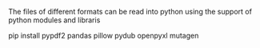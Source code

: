 The files of different formats can be read into python using the 
support of python modules and libraris

pip install pypdf2 pandas pillow pydub openpyxl mutagen